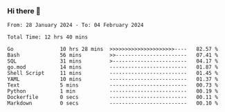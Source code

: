 ### Hi there 👋

<!--
**zhumeme/zhumeme** is a ✨ _special_ ✨ repository because its `README.md` (this file) appears on your GitHub profile.

Here are some ideas to get you started:

- 🔭 I’m currently working on ...
- 🌱 I’m currently learning ...
- 👯 I’m looking to collaborate on ...
- 🤔 I’m looking for help with ...
- 💬 Ask me about ...
- 📫 How to reach me: ...
- 😄 Pronouns: ...
- ⚡ Fun fact: ...
-->

<!--START_SECTION:waka-->

```all_time
From: 28 January 2024 - To: 04 February 2024

Total Time: 12 hrs 40 mins

Go               10 hrs 28 mins  >>>>>>>>>>>>>>>>>>>>>----   82.57 %
Bash             56 mins         >>-----------------------   07.41 %
SQL              31 mins         >------------------------   04.17 %
go.mod           14 mins         -------------------------   01.87 %
Shell Script     11 mins         -------------------------   01.45 %
YAML             10 mins         -------------------------   01.37 %
Text             5 mins          -------------------------   00.73 %
Python           1 min           -------------------------   00.19 %
Dockerfile       0 secs          -------------------------   00.11 %
Markdown         0 secs          -------------------------   00.10 %
```

<!--END_SECTION:waka-->
